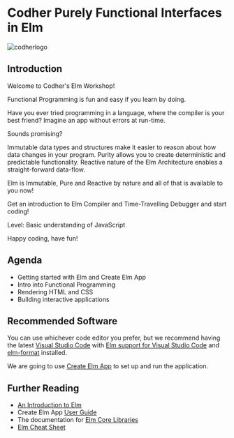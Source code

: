# Codher Purely Functional Interfaces in Elm

![codherlogo](https://user-images.githubusercontent.com/3983879/31507957-dd3b6c1a-af7c-11e7-88e6-781d0bc4503d.png)

## Introduction

Welcome to Codher's Elm Workshop!

Functional Programming is fun and easy if you learn by doing.

Have you ever tried programming in a language, where the compiler is your best friend? Imagine an app without errors at run-time.

Sounds promising?

Immutable data types and structures make it easier to reason about how data changes in your program. Purity allows you to create deterministic and predictable functionality. Reactive nature of the Elm Architecture enables a straight-forward data-flow.

Elm is Immutable, Pure and Reactive by nature and all of that is available to you now!

Get an introduction to Elm Compiler and Time-Travelling Debugger and start coding!

Level: Basic understanding of JavaScript

Happy coding, have fun!

## Agenda

- Getting started with Elm and Create Elm App
- Intro into Functional Programming
- Rendering HTML and CSS
- Building interactive applications

## Recommended Software

You can use whichever code editor you prefer, but we recommend having the latest [Visual Studio Code](https://code.visualstudio.com/) with [Elm support for Visual Studio Code](https://marketplace.visualstudio.com/items?itemName=sbrink.elm) and [elm-format](https://github.com/avh4/elm-format) installed.

We are going to use [Create Elm App](https://github.com/halfzebra/create-elm-app) to set up and run the application.

## Further Reading

- [An Introduction to Elm](https://guide.elm-lang.org/)
- Create Elm App [User Guide](https://github.com/halfzebra/create-elm-app/blob/74102bb3e90d3d659ee56c56fd02b179f2d85907/template/README.md)
- The documentation for [Elm Core Libraries](http://package.elm-lang.org/packages/elm-lang/core/5.1.1)
- [Elm Cheat Sheet](https://github.com/izdi/elm-cheat-sheet)